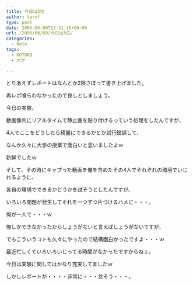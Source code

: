 ```yaml
---
title: 今日は5位
author: tarof
type: post
date: 2005-06-09T13:31:16+00:00
url: /2005/06/09/今日は5位/
categories:
  - Note
tags:
  - KOTOKO
  - 大学

---
```

とりあえずレポートはなんとか2限さぼって書き上げました。
  
再レポ喰らわなかったので良しとしましょう。

今日の実験、
  
動画像内にリアルタイムで静止画を貼り付けるっていう処理をしたんですが、
  
4人でここをどうしたら綺麗にできるかとか試行錯誤して、
  
なんか久々に大学の授業で面白いと思いましたよｗ
  
新鮮でしたｗ

そして、その時にキャプった動画を俺を含めたその4人でそれぞれの環境でいじれるように、
  
各自の環境でできるかどうかを試そうとしたんですが、
  
いろいろ問題が発生してそれを一つずつ片づけるハメに・・・。
  
俺が一人で・・・ｗ
  
俺しかできなかったからしょうがないと言えばしょうがないですが、
  
でもこういうコトも久々にやったので結構面白かったですよ・・・ｗ
  
最近忙しくていろいろいじってる時間がなかったですからねぇ。
  
今日は実験に関してはかなり充実してましたｗ

しかしレポートが・・・・非常に・・・怠そう・・・。